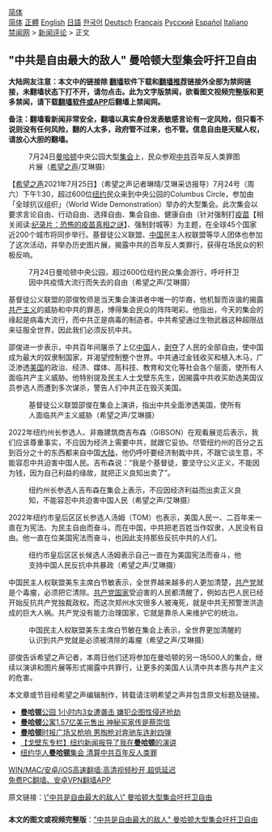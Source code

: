  <!-- 面包屑导航 --> <div class="breadcrumb"><!-- GTranslate: https://gtranslate.io/ -->  <div class="switcher notranslate">  <div class="selected">  <a href="#" onclick="return false;"> 简体</a>  </div>  <div class="option">  <a href="https://www.bannedbook.org" onclick="doGTranslate('zh-CN|zh-CN');jQuery('div.switcher div.selected a').html(jQuery(this).html());return false;" title="简体中文" class="nturl selected"> 简体</a>  <a href="https://www.bannedbook.org/zh-tw/" onclick="doGTranslate('zh-CN|zh-TW');jQuery('div.switcher div.selected a').html(jQuery(this).html());return false;" title="繁體中文" class="nturl"> 正體</a>  <a href="https://www.bannedbook.org/en/" onclick="doGTranslate('zh-CN|en');jQuery('div.switcher div.selected a').html(jQuery(this).html());return false;" title="English" class="nturl"> English</a>  <a href="https://www.bannedbook.org/ja/" onclick="doGTranslate('zh-CN|ja');jQuery('div.switcher div.selected a').html(jQuery(this).html());return false;" title="日本語" class="nturl"> 日語</a>  <a href="https://www.bannedbook.org/ko/" onclick="doGTranslate('zh-CN|ko');jQuery('div.switcher div.selected a').html(jQuery(this).html());return false;" title="한국어" class="nturl"> 한국어</a>  <a href="https://www.bannedbook.org/de/" onclick="doGTranslate('zh-CN|de');jQuery('div.switcher div.selected a').html(jQuery(this).html());return false;" title="Deutsch" class="nturl"> Deutsch</a>  <a href="https://www.bannedbook.org/fr/" onclick="doGTranslate('zh-CN|fr');jQuery('div.switcher div.selected a').html(jQuery(this).html());return false;" title="Français" class="nturl"> Français</a>  <a href="https://www.bannedbook.org/ru/" onclick="doGTranslate('zh-CN|ru');jQuery('div.switcher div.selected a').html(jQuery(this).html());return false;" title="Русский" class="nturl"> Русский</a>  <a href="https://www.bannedbook.org/es/" onclick="doGTranslate('zh-CN|es');jQuery('div.switcher div.selected a').html(jQuery(this).html());return false;" title="Español" class="nturl"> Español</a>  <a href="https://www.bannedbook.org/it/" onclick="doGTranslate('zh-CN|it');jQuery('div.switcher div.selected a').html(jQuery(this).html());return false;" title="Italiano" class="nturl"> Italiano</a>  </div>  </div>      <div class='breadcrumb-sub'><!-- Breadcrumb NavXT 6.3.0 --> <a href="https://www.bannedbook.org/" class="home">禁闻网</a> &gt; <a href="https://www.bannedbook.org/bnews/comments/" class="category">新闻评论</a> &gt; 正文</div></div><h2>&quot;中共是自由最大的敌人&quot; 曼哈顿大型集会吁扞卫自由</h2> <p class="notice"><b>大陆网友注意：本文中的链接除 <a href="https://github.com/bannedbook/fanqiang" >翻墙</a>软件下载和<a href="https://github.com/killgcd/justmysocks/blob/master/README.md">翻墙推荐</a>链接外全部为禁网链接，未翻墙状态下打不开，请勿点击。此为文字版禁闻，欲看图文视频完整版和更多禁闻，请下载<a href="https://github.com/bannedbook/fanqiang">翻墙软件或APP</a>后翻墙上禁闻网。</p><p>备注：翻墙看新闻非常安全，翻墙以真实身份发表敏感言论有一定风险，但只看不说则没有任何风险，翻的人太多，政府管不过来，也不管。信息自由是天赋人权，请放心大胆的翻墙。</b></p>  <div class="entry"> <figure> <p><figcaption>7月24日<a href="https://www.bannedbook.org/bnews/tag/%e6%9b%bc%e5%93%88%e9%a1%bf/" class="st_tag internal_tag" rel="tag" title="标签 曼哈顿 下的日志">曼哈顿</a>中央公园大型<a href="https://www.bannedbook.org/bnews/tag/%E9%9B%86%E4%BC%9A/" class="st_tag internal_tag" rel="tag" title="标签 集会 下的日志">集会</a>上，民众参观<a href="https://www.bannedbook.org/bnews/tag/%e4%b8%ad%e5%85%b1/" class="st_tag internal_tag" rel="tag" title="标签 中共 下的日志">中共</a>百年反人类罪图片展（<a href="https://www.bannedbook.org/bnews/tag/%e5%b8%8c%e6%9c%9b%e4%b9%8b%e5%a3%b0/" class="st_tag internal_tag" rel="tag" title="标签 希望之声 下的日志">希望之声</a>/艾琳摄）</figcaption></figure> <p>【<span class='wp_keywordlink_affiliate'><a href="https://www.soundofhope.org" title="希望之声" target="_blank">希望之声</a></span>2021年7月25日】（希望之声记者琳晴/艾琳采访报导）7月24号（周六）下午1:30，超过600位<a href="https://www.bannedbook.org/bnews/tag/%e7%ba%bd%e7%ba%a6/" class="st_tag internal_tag" rel="tag" title="标签 纽约 下的日志">纽约</a>民众来到中央公园的Columbus Circle，参加由「全球抗议组织」（World Wide Demonstration）举办的大型集会。此次集会以要求言论自由、行动自由、选择自由、集会自由、健康自由（针对强制打<span class='wp_keywordlink'><a href="https://www.bannedbook.org/bnews/tculture/20160630/551027.html" title="疫苗" target="_blank">疫苗</a></span>【相关阅读:<a href='https://www.bannedbook.org/bnews/topimagenews/20180408/925060.html' target='_blank'>纪录片：恐怖的疫苗真相之谜</a>】、强制封城等）为主题，在全球45个国家近200个城市将同步举行。基督徒公义联盟、<span class='wp_keywordlink_affiliate'><a href="https://www.bannedbook.org/" title="中国" target="_blank">中国</a></span>民主人权联盟等华人团体也参加了这次活动，并举办历史图片展，揭露中共的百年反人类罪行，获得在场民众的积极反响。</p> <figure><figcaption>7月24日曼哈顿中央公园，超过600位纽约民众集会游行，呼吁扞卫因中共疫情大流行而失去的自由（希望之声/艾琳摄）</figcaption></figure> <p>基督徒公义联盟的邵俊牧师是当天集会演讲者中唯一的华裔，他机智而诙谐的揭露<span class='wp_keywordlink'><a href="https://www.bannedbook.org/forum2/topic6177.html" title="《共产主义的终极目的》" target="_blank">共产主义</a></span>的威胁和中共的罪恶，博得集会民众的阵阵喝彩。他指出，今天的集会的缘起是病毒大流行，而中共正是病毒的制造者。中共希望通过生物武器这种超限战来征服全世界，因此我们必须反抗中共。</p>  <p>邵俊进一步表示，中共百年间屠杀了上亿<a href="https://www.bannedbook.org/bnews/tag/%E4%B8%AD%E5%9B%BD/" class="st_tag internal_tag" rel="tag" title="标签 中国 下的日志">中国</a>人，<span class='wp_keywordlink'><a href="https://www.bannedbook.org/forum2/topic21.html" title="《剥夺》 黄建民 著" target="_blank">剥夺</a></span>了人民的全部自由，使中国成为最大的奴隶制国家，并渴望控制整个世界。中共通过金钱收买和植入木马，广泛渗透<a href="https://www.bannedbook.org/bnews/tag/%e7%be%8e%e5%9b%bd/" class="st_tag internal_tag" rel="tag" title="标签 美国 下的日志">美国</a>的政治、经济、媒体、高科技、教育和文化等社会各个层面，使所有人面临共产主义威胁。他特别提及民主人士戈壁东先生，因揭露中共收买助选美国议员参选人而遭到多次谋杀，警告人们中共正在毁灭美国。</p> <figure><figcaption>基督徒公义联盟邵俊在集会上演讲，指出中共全面渗透美国，使所有人面临共产主义威胁（希望之声/艾琳摄）</figcaption></figure> <p>2022年纽约州长参选人、非裔建筑商吉布森（GIBSON）在观看展览后表示，我们应该尊重事实，不应因为经济上需要中共，就跟它妥协。尽管纽约州的百分之五到百分之十的东西都来自中国<span class='wp_keywordlink_affiliate'><a href="https://www.bannedbook.org/" title="大陆" target="_blank">大陆</a></span>，他仍呼吁要经济制裁中共，不跟它谈生意，不能容忍中共迫害中国人民。吉布森说：“我是个基督徒，要坚守公义正义，不能因为钱，因为自己利益的缘故，就把正义良知出卖了”。</p>  <figure><figcaption>纽约州长参选人吉布森在集会上表示，不应因经济利益而出卖正义良知，不能容忍中共迫害中国人民（希望之声/艾琳摄）</figcaption></figure> <p>2022年纽约市皇后区区长参选人汤姆（TOM）也表示，美国人民一、二百年来一直在为宪法、为民主自由而奋斗。而在中国，中共把老百姓当作奴隶，人民没有自由。他一直在位美国宪法而奋斗，也因此支持那些反抗中共的人们。</p> <figure><figcaption>纽约市皇后区区长候选人汤姆表示自己一直在为美国宪法而奋斗，他支持中国人民反抗中共暴政（希望之声/艾琳摄）</figcaption></figure> <p>中国民主人权联盟美东主席白节敏表示，全世界越来越多的人更加清楚，<a href="https://www.bannedbook.org/bnews/tag/%e5%85%b1%e4%ba%a7%e5%85%9a/" class="st_tag internal_tag" rel="tag" title="标签 共产党 下的日志">共产党</a>就是个毒瘤，必须把它清除。<a href="https://www.bannedbook.org/bnews/tag/%e5%85%b1%e4%ba%a7%e5%85%9a%e5%9b%bd%e5%ae%b6/" class="st_tag internal_tag" rel="tag" title="标签 共产党国家 下的日志">共产党国家</a>受迫害的人民都清醒了，例如古巴人民已经开始反抗共产党独裁政权。而这次郑州水灾很多人被淹死，就是中共无预警泄洪造成的巨大人祸。共产党没有能力治理国家，它就是靠杀人来维护它的统治。</p>  <figure><figcaption>中国民主人权联盟美东主席白节敏在集会上表示，全世界更加清醒的认识到共产党就是必须被清除的毒瘤（希望之声/艾琳摄）</figcaption></figure> <p>邵俊告诉希望之声记者，本周日他们还将参加在曼哈顿的另一场500人的集会，继续以演讲和图片展等形式揭露中共罪行，让更多的美国人认清中共本质与共产主义的危害。</p> <p>本文章或节目经希望之声编辑制作，转载请注明希望之声并包含原文标题及链接。 </p>  <ul class='op-related-articles' title='相关阅读'> <li><a href='https://www.bannedbook.org/bnews/cnnews/20210723/1592421.html' target='_blank'><b>曼哈顿</b>公园 1小时内3女遭袭击 嫌犯企图性侵还抢劫</a></li> <li><a href='https://www.bannedbook.org/bnews/cnnews/20210721/1590935.html' target='_blank'><b>曼哈顿</b>公寓1.57亿美元售出 神秘买家传是蔡崇信</a></li> <li><a href='https://www.bannedbook.org/bnews/cnnews/20210716/1587982.html' target='_blank'><b>曼哈顿</b>时报广场又枪响 男掏枪对奔驰车连射四弹</a></li> <li><a href='https://www.bannedbook.org/bnews/comments/20210714/1586495.html' target='_blank'>【戈壁东专栏】纽约新闻报导了我在<b>曼哈顿</b>的演讲</a></li> <li><a href='https://www.bannedbook.org/bnews/cnnews/20210713/1586125.html' target='_blank'>纽约华人<b>曼哈顿</b>集会 清算中共百年反人类罪</a></li> </ul> <p class="texttj"> <a href="https://github.com/bannedbook/fanqiang/wiki/V2ray%E6%9C%BA%E5%9C%BA" target="_blank">WIN/MAC/安卓/iOS高速翻墙:高清视频秒开,超低延迟</a><br/> <a href="https://github.com/bannedbook/fanqiang/wiki/%E7%A6%81%E9%97%BB%E7%BD%91%E5%AE%89%E5%8D%93%E7%BF%BB%E5%A2%99%E6%96%B0%E9%97%BBAPP" target="_blank">免费PC翻墙、安卓VPN翻墙APP</a></p><p>原文链接：<a class="src_link"  href="https://www.soundofhope.org/post/529118" target="_blank">\&#8221;中共是自由最大的敌人\&#8221; 曼哈顿大型集会吁扞卫自由</a></p><a name='sharetosocial'></a>  <div style="margin-bottom:5px;padding-bottom:5px;clear:both"> <div id="archive-pix-1" class="banner-ads"> <!-- AuctionX Display platform tag START --> <div id="26318x728x90x621x_ADSLOT2" clicktrack="%%CLICK_URL_ESC%%"></div> <!-- AuctionX Display platform tag END --> </div> <div id="archive-pix-2" class="banner-ads"> <!-- AuctionX Display platform tag START --> <div id="26315x300x250x621x_ADSLOT2" clicktrack="%%CLICK_URL_ESC%%"></div> <!-- AuctionX Display platform tag END --> </div> </div>  <div id="archive-pix-1" class="banner-ads"> <!-- AuctionX Display platform tag START --> <div id="26318x728x90x621x_ADSLOT3" clicktrack="%%CLICK_URL_ESC%%"></div> <!-- AuctionX Display platform tag END --> </div> <div><b>本文的图文或视频完整版</b>：<a href='https://www.bannedbook.org/bnews/comments/20210726/1594099.html'>&quot;中共是自由最大的敌人&quot; 曼哈顿大型集会吁扞卫自由</a></div>  </div><!--END ENTRY--> 